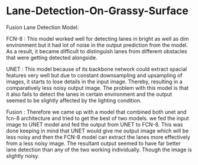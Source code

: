 # Lane-Detection-On-Grassy-Surface
Fusion Lane Detection Model:

FCN-8 : This model worked well for detecting lanes in bright as well as dim environment but it had lot of noise in the output prediction from the model. As a result, 	it became difficult to distinguish lanes from different obstacles that were getting detected alongside.

UNET :  This model because of its backbone network could extract spacial features very well but due to constant downsampling and upsampling of images, it starts to 	lose details in the input image. Thereby, resulting in a comparatively less noisy output image. The problem with this model is that it also fails to detect the 	lanes in certain environment and the output seemed to be slightly affected by the lighting condition.

Fusion : Therefore we came up with a model that combined both unet and fcn-8 architecture and tried to get the best of two models. we fed the input image to UNET model 	and fed the output from UNET to FCN-8. This was done keeping in mind that UNET would give me output image which will be less noisy and then the FCN-8 model can 	extract the lanes more effectively from a less noisy image. The resultant output seemed to have far better lane detection than any of the two working 	individually. Though the image is slightly noisy.
